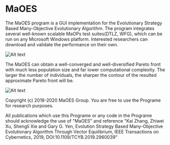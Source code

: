 # MaOES
The MaOES program is a GUI implementation for the Evolutionary Strategy Based Many-Objective Evolutionary Algorithm. The program integrates several well-known scalable MaOPs test suites(DTLZ, WFG), which can be run on any Microsoft Windows platform. Interested researchers can download and validate the performance on their own.

![Alt text](https://github.com/MaOEA/MaOES/blob/master/Images/MaOES.GUI.jpg)

The MaOES can obtain a well-converged and well-diversified Pareto front with much less population size and far lower computational complexity. The larger the number of individuals, the sharper the contour of the resulted approximate Pareto front will be.

![Alt text](https://github.com/MaOEA/MaOES/blob/master/Images/MaOES.Different.Population.Size.jpg)

Copyright (c) 2018-2020 MaOES Group. You are free to use the Programe for research purposes.

All publications which use this Programe or any code in the Programe should acknowledge the use of "MaOES" and reference "Kai Zhang, Zhiwei Xu, Shengli Xie and Gary G. Yen, Evolution Strategy Based Many-Objective Evolutionary Algorithm Through Vector Equilibrium,
IEEE Transactions on Cybernetics, 2019, DOI:10.1109/TCYB.2019.2960039"
